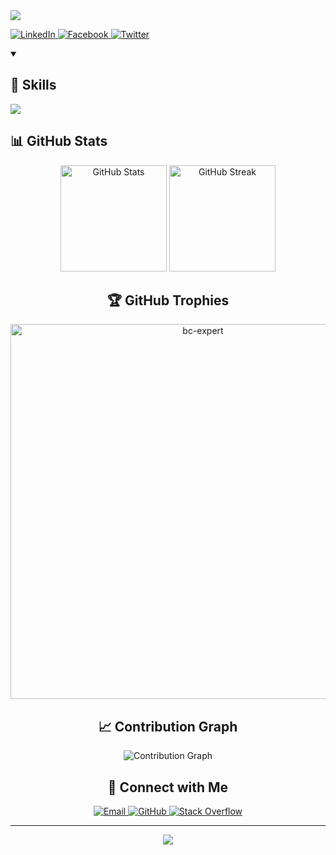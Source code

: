 <div >
  <img src="https://readme-typing-svg.herokuapp.com/?lines=Welcome+to+Bùi+Hải+Giáp's+Profile!;Full-stack+Developer;Open+Source+Enthusiast;Always+Learning&center=true&width=380&height=45">
</div>

<p >
  <a href="https://linkedin.com/in/your-profile">
    <img src="https://img.shields.io/badge/LinkedIn-0077B5?style=for-the-badge&logo=linkedin&logoColor=white" alt="LinkedIn">
  </a>
  <a href="https://facebook.com/your-profile">
    <img src="https://img.shields.io/badge/Facebook-1877F2?style=for-the-badge&logo=facebook&logoColor=white" alt="Facebook">
  </a>
  <a href="https://twitter.com/your-profile">
    <img src="https://img.shields.io/badge/Twitter-1DA1F2?style=for-the-badge&logo=twitter&logoColor=white" alt="Twitter">
  </a>
</p>

<details open>
  <summary><h2>🚀 Skills</h2></summary>
  <p >
    <img src="https://skillicons.dev/icons?i=react,js,ts,html,css,java,nodejs,express,mongodb,git" />
  </p>
</details>

<h2 >📊 GitHub Stats</h2>

<div align="center" >
  <img src="https://github-readme-stats.vercel.app/api?username=buihaigiap&show_icons=true&theme=radical" 
       alt="GitHub Stats" height="170">
  <img src="https://github-readme-streak-stats.herokuapp.com/?user=buihaigiap&theme=radical" 
       alt="GitHub Streak" height="170">
</div>


<h2 align="center">🏆 GitHub Trophies</h2>

<p align="center"> <a href="https://github.com/ryo-ma/github-profile-trophy"><img src="https://github-profile-trophy.vercel.app/?username=buihaigiap&theme=tokyonight&no-frame=true&row=1&&margin-w=30&no-bg=false" alt="bc-expert" width="600px"/></a> </p>


<h2 align="center">📈 Contribution Graph</h2>

<p align="center">
  <img src="https://github-readme-activity-graph.vercel.app/graph?username=buihaigiap&theme=react-dark" alt="Contribution Graph">
</p>

<h2 align="center">🤝 Connect with Me</h2>

<p align="center">
  <a href="mailto:your.email@example.com">
    <img src="https://img.shields.io/badge/Email-D14836?style=for-the-badge&logo=gmail&logoColor=white" alt="Email">
  </a>
  <a href="https://github.com/buihaigiap">
    <img src="https://img.shields.io/badge/GitHub-100000?style=for-the-badge&logo=github&logoColor=white" alt="GitHub">
  </a>
  <a href="https://stackoverflow.com/users/your-id">
    <img src="https://img.shields.io/badge/Stack_Overflow-FE7A16?style=for-the-badge&logo=stack-overflow&logoColor=white" alt="Stack Overflow">
  </a>
</p>


---

<p align="center">
  <img src="https://capsule-render.vercel.app/api?type=waving&color=gradient&height=100&section=footer" />
</p>
